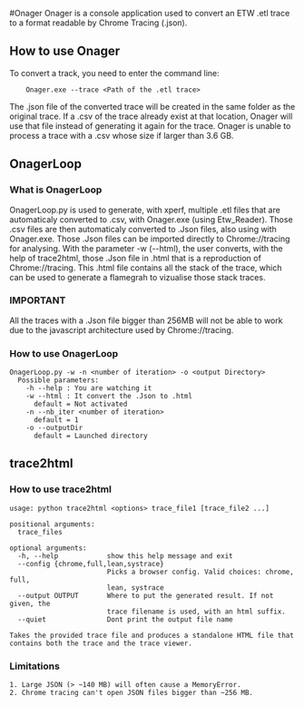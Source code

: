 #Onager
Onager is a console application used to convert an ETW .etl trace to a format readable by Chrome Tracing (.json).

## How to use Onager

To convert a track, you need to enter the command line:

```
	Onager.exe --trace <Path of the .etl trace>
```
The .json file of the converted trace will be created in the same folder as the original trace. If a .csv of the trace already exist at that location, Onager will use that file instead of generating it again for the trace. Onager is unable to process a trace with a .csv whose size if larger than 3.6 GB.


## OnagerLoop

### What is OnagerLoop
OnagerLoop.py is used to generate, with xperf, multiple .etl files that are automaticaly converted to .csv, with  Onager.exe (using Etw_Reader).
Those .csv files are then automaticaly converted to .Json files, also using with Onager.exe.
Those .Json files can be imported directly to Chrome://tracing for analysing.
With the parameter -w (--html), the user converts, with the help of trace2html, those .Json file in .html that is a reproduction of Chrome://tracing. This .html file contains all the stack of the trace, which can be used to generate a flamegrah to vizualise those stack traces.

### IMPORTANT
All the traces with a .Json file bigger than 256MB will not be able to work due to the javascript architecture used by Chrome://tracing.

### How to use OnagerLoop
```
OnagerLoop.py -w -n <number of iteration> -o <output Directory>
  Possible parameters:
    -h --help : You are watching it
    -w --html : It convert the .Json to .html
      default = Not activated
    -n --nb_iter <number of iteration> 
      default = 1
    -o --outputDir
      default = Launched directory
```

## trace2html
### How to use trace2html
```
usage: python trace2html <options> trace_file1 [trace_file2 ...]

positional arguments:
  trace_files

optional arguments:
  -h, --help            show this help message and exit
  --config {chrome,full,lean,systrace}
                        Picks a browser config. Valid choices: chrome, full,
                        lean, systrace
  --output OUTPUT       Where to put the generated result. If not given, the
                        trace filename is used, with an html suffix.
  --quiet               Dont print the output file name

Takes the provided trace file and produces a standalone HTML file that
contains both the trace and the trace viewer.
```

### Limitations 
```
1. Large JSON (> ~140 MB) will often cause a MemoryError.
2. Chrome tracing can't open JSON files bigger than ~256 MB.
```
